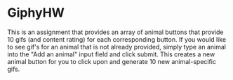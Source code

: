 # GiphyHW

This is an assignment that provides an array of animal buttons that provide 10 gifs (and content rating) for each corresponding button. If you would like to see gif's for an animal that is not already provided, simply type an animal into the "Add an animal" input field and click submit. This creates a new animal button for you to click upon and generate 10 new animal-specific gifs.

